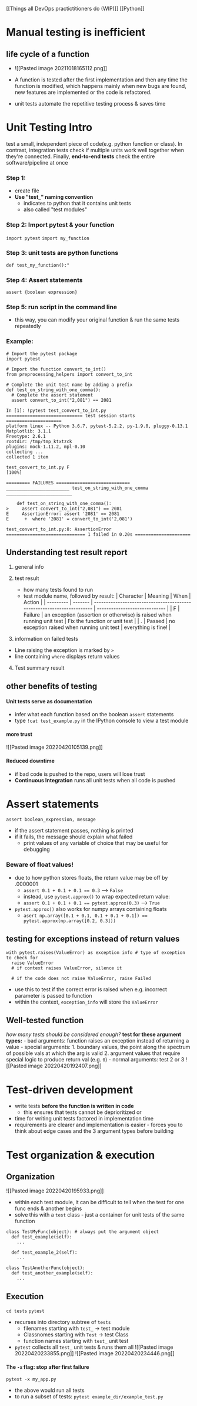 [[Things all DevOps practictitioners do (WIP)]] [[Python]]

# Manual testing is inefficient

## life cycle of a function
- ![[Pasted image 20211018165112.png]]

- A function is tested after the first implementation and then any time the function is modified, which happens mainly when new bugs are found, new features are implemented or the code is refactored.
- unit tests automate the repetitive testing process & saves time

# Unit Testing Intro
test a small, independent piece of code(e.g. python function or class). In contrast, integration tests check if multiple units work well together when they're connected. Finally, **end-to-end tests** check the entire software/pipeline at once
### Step 1:
- create file
- **Use "test_" naming convention**
	- indicates to python that it contains unit tests
	- also called "test modules"

### Step 2: Import pytest & your function
`import pytest`
`import my_function`

### Step 3: unit tests are python functions
`def test_my_function():"`

### Step 4: Assert statements
`assert {boolean expression}`

### Step 5: run script in the command line
- this way, you can modify your original function & run the same tests repeatedly

### Example:
```
# Import the pytest package
import pytest

# Import the function convert_to_int()
from preprocessing_helpers import convert_to_int

# Complete the unit test name by adding a prefix
def test_on_string_with_one_comma():
  # Complete the assert statement
  assert convert_to_int("2,081") == 2081
```
```
In [1]: !pytest test_convert_to_int.py
============================= test session starts =====================
platform linux -- Python 3.6.7, pytest-5.2.2, py-1.9.0, pluggy-0.13.1
Matplotlib: 3.1.1
Freetype: 2.6.1
rootdir: /tmp/tmp_ktxtzck
plugins: mock-1.11.2, mpl-0.10
collecting ... 
collected 1 item                                                               

test_convert_to_int.py F                                                 [100%]

========= FAILURES ============================
________________________ test_on_string_with_one_comma _________________________

    def test_on_string_with_one_comma():
>     assert convert_to_int("2,081") == 2081
E     AssertionError: assert '2081' == 2081
E      +  where '2081' = convert_to_int('2,081')

test_convert_to_int.py:8: AssertionError
============================== 1 failed in 0.20s =====================
```

## Understanding test result report
1. general info
2. test result
    - how many tests found to run
    - test module name, followed by result:
| Character | Meaning | When                                                                   | Action                        |
| --------- | ------- | ---------------------------------------------------------------------- | ----------------------------- |
| F         | Failure | an exception (assertion or otherwise) is raised when running unit test | Fix the function or unit test |
| .         | Passed  | no exception raised when running unit test                             | everything is fine!           |

3. information on failed tests
- Line raising the exception is marked by `>`
- line containing `where` displays return values
4. Test summary result


## other benefits of testing
#### Unit tests serve as documentation
- infer what each function based on the boolean `assert` statements
- type `!cat test_example.py` in the IPython console to view a test module
#### more trust
![[Pasted image 20220420105139.png]]
#### Reduced downtime
- if bad code is pushed to the repo, users will lose trust
- **Continuous Integration** runs all unit tests when all code is pushed

# Assert statements
`assert boolean_expression, message`
- if the assert statement passes, nothing is printed
- if it fails, the message should explain what failed
  - print values of any variable of choice that may be useful for debugging

### Beware of float values!
- due to how python stores floats, the return value may be off by .0000001
  - `assert 0.1 + 0.1 + 0.1 == 0.3` --> `False`
  - instead, use `pytest.approx()` to wrap expected return value:
  - `assert 0.1 + 0.1 + 0.1 == pytest.approx(0.3)` --> `True`
- `pytest.approx()` also works for numpy arrays containing floats
  - `asert np.array([0.1 + 0.1, 0.1 + 0.1 + 0.1]) == pytest.approx(np.array([0.2, 0.3]))`

## testing for exceptions instead of return values
```
with pytest.raises(ValueError) as exception info # type of exception to check for
  raise ValueError
  # if context raises ValueError, silence it
  
  # if the code does not raise ValueError, raise Failed
```
- use this to test if the correct error is raised when e.g. incorrect parameter is passed to function
- within the context, `exception_info` will store the `ValueError`

## Well-tested function
*how many tests should be considered enough?*
**test for these argument types:**
    - bad arguments: function raises an exception instead of returning a value
    - special arguments:
        1. boundary values, the point along the spectrum of possible vals at which the arg is valid
        2. argument values that require special logic to produce return val (e.g. `0`)
    - normal arguments: test 2 or 3
![[Pasted image 20220420192407.png]]
# Test-driven development
- write tests **before the function is written in code**
  - this ensures that tests cannot be deprioritized or
- time for writing unit tests factored in implementation time
- requirements are clearer and implementation is easier - forces you to think about edge cases and the 3 argument types before building

# Test organization & execution
## Organization
![[Pasted image 20220420195933.png]]
- within each test module, it can be difficult to tell when the test for one func ends & another begins
- solve this with a `test` class - just a container for unit tests of the same function
```
class TestMyFunc(object): # always put the argument object
  def test_example(self):
    ...
  
  def test_example_2(self):
    ...
    
class TestAnotherFunc(object):
  def test_another_example(self):
    ...
```

## Execution
`cd tests`
`pytest`
- recurses into directory subtree of `tests`
  - filenames starting with `test_` -> test module
  - Classnomes starting with `Test` -> test Class
  - function names starting with `test_` unit test 
 - `pytest` collects all `test_` unit tests & runs them all
![[Pasted image 20220420233855.png]]
![[Pasted image 20220420234446.png]]

#### The `-x` flag: stop after first failure
`pytest -x my_app.py`

- the above would run all tests
- to run a subset of tests:
`pytest example_dir/example_test.py`